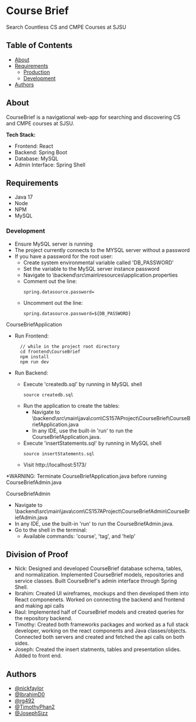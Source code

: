 # Course Brief
Search Countless CS and CMPE Courses at SJSU
## Table of Contents
- [About](#about)
- [Requirements](#requirements)
  - [Production](#production)
  - [Development](#development)
- [Authors](#authors)

## About
CourseBrief is a navigational web-app for searching and discovering CS and CMPE courses at SJSU. 

**Tech Stack:**  
- Frontend: React
- Backend: Spring Boot
- Database: MySQL
- Admin Interface: Spring Shell
## Requirements
- Java 17 
- Node 
- NPM
- MySQL

### Development
- Ensure MySQL server is running
- The project currently connects to the MYSQL server without a password
- If you have a password for the root user:
   - Create system environmental variable called 'DB_PASSWORD'
   - Set the variable to the MySQL server instance password
   - Navigate to \backend\src\main\resources\application.properties
   - Comment out the line:
     ```
     spring.datasource.password=
     ```
   - Uncomment out the line:
     ```
     spring.datasource.password=${DB_PASSWORD}
     ```
     

CourseBriefApplication
- Run Frontend:
  ```
    // while in the project root directory
    cd frontend\CourseBrief
    npm install
    npm run dev
  ```

- Run Backend:
  - Execute 'createdb.sql' by running in MySQL shell
    ```
    source createdb.sql
    ```
  - Run the application to create the tables:
    - Navigate to \backend\src\main\java\com\CS157AProject\CourseBrief\CourseBriefApplication.java
    - In any IDE, use the built-in 'run' to run the CourseBriefApplication.java.
  - Execute 'insertStatements.sql' by running in MySQL shell
    ```
    source insertStatements.sql
    ```
  - Visit http://localhost:5173/

 *WARNING: Terminate CourseBriefApplication.java before running CourseBriefAdmin.java
 
CourseBriefAdmin
  - Navigate to \backend\src\main\java\com\CS157AProject\CourseBriefAdmin\CourseBriefAdmin.java
  - In any IDE, use the built-in 'run' to run the CourseBriefAdmin.java.
  - Go to the shell in the terminal:
    - Available commands: 'course', 'tag', and 'help' 


## Division of Proof
- Nick: Designed and developed CourseBrief database schema, tables, and normalization. Implemented CourseBrief models, repositories and service classes. Built CourseBrief's admin interface through Spring Shell.
- Ibrahim: Created UI wireframes, mockups and then developed them into React componenets. Worked on connecting the backend and frontend and making api calls
- Raul: Implemented half of CourseBrief models and created queries for the repository backend.
- Timothy: Created both frameworks packages and worked as a full stack developer, working on the react components and Java classes/objects. Connected both servers and created and fetched the api calls on both sides.
- Joseph: Created the insert statments, tables and presentation slides. Added to front end.

## Authors
- [@nickfaylor](https://github.com/nickfaylor)
- [@IbrahimD0](https://github.com/Ibrahimd0)
- [@rg492](https://github.com/rg492)
- [@TimothyPhan2](https://github.com/TimothyPhan2)
- [@JosephSizz](https://github.com/JosephSizz)
